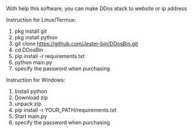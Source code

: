 With help this software, you can make DDos atack to website or ip address

Instruction for Linux/Termux:
1. pkg install git
2. pkg install python
3. git clone https://github.com/Jester-bin/DDosBin.git
4. cd DDosBin
5. pip install -r requirements.txt
6. python main.py
7. specify the password when purchasing

Instruction for Windows:
1. Install python
2. Download zip
3. unpack zip
4. pip install -r YOUR_PATH/requirements.txt
5. Start main.py
6. specify the password when purchasing
